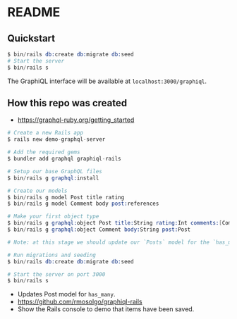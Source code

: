 # README

## Quickstart

```s
$ bin/rails db:create db:migrate db:seed
# Start the server
$ bin/rails s
```

The GraphiQL interface will be available at `localhost:3000/graphiql`.

## How this repo was created

- https://graphql-ruby.org/getting_started

```s
# Create a new Rails app
$ rails new demo-graphql-server

# Add the required gems
$ bundler add graphql graphiql-rails

# Setup our base GraphQL files
$ bin/rails g graphql:install

# Create our models
$ bin/rails g model Post title rating
$ bin/rails g model Comment body post:references

# Make your first object type
$ bin/rails g graphql:object Post title:String rating:Int comments:[Comment]
$ bin/rails g graphql:object Comment body:String post:Post

# Note: at this stage we should update our `Posts` model for the `has_many` relationship.

# Run migrations and seeding
$ bin/rails db:create db:migrate db:seed

# Start the server on port 3000
$ bin/rails s
```

- Updates Post model for `has_many`.
- https://github.com/rmosolgo/graphiql-rails
- Show the Rails console to demo that items have been saved.
